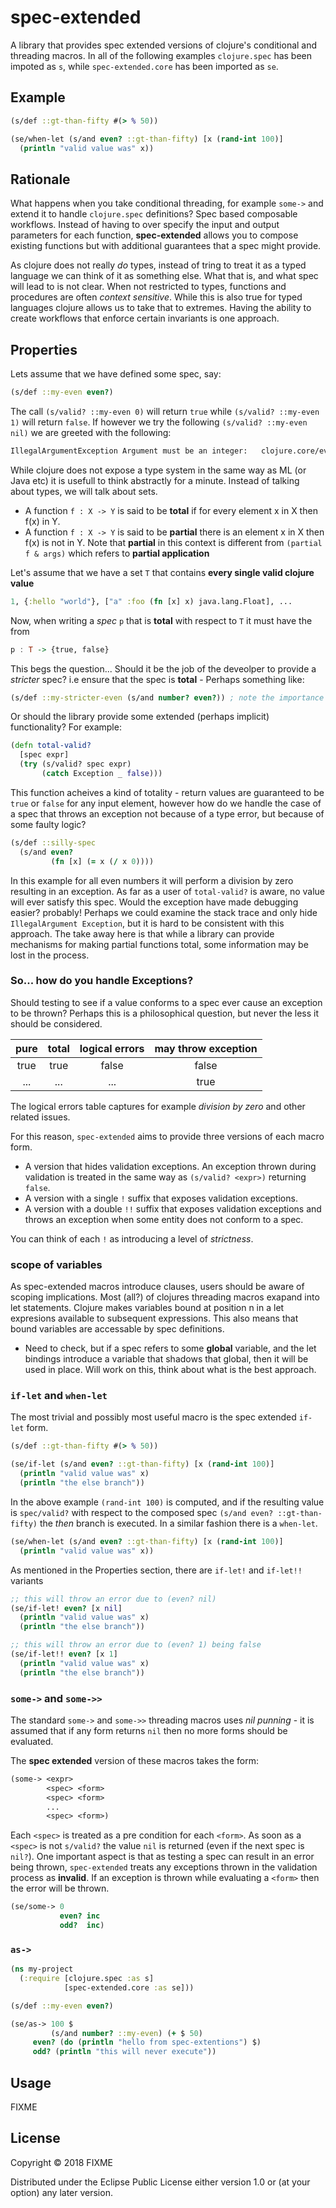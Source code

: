 # spec-extended

A library that provides spec extended versions of clojure's conditional and threading macros.
In all of the following examples `clojure.spec` has been impoted as `s`, while `spec-extended.core` has been imported as `se`.

## Example

```clojure
(s/def ::gt-than-fifty #(> % 50))

(se/when-let (s/and even? ::gt-than-fifty) [x (rand-int 100)]
  (println "valid value was" x))
```

## Rationale

What happens when you take conditional threading, for example `some->` and extend it to handle `clojure.spec` definitions?
Spec based composable workflows. Instead of having to over specify the input and output parameters for each function,
**spec-extended** allows you to compose existing functions but with additional guarantees that a spec might provide.

As clojure does not really *do* types, instead of tring to treat it as a typed language we can think of it as something else. What that is, and what spec will lead to is not clear. When not restricted to types, functions and procedures are often *context sensitive*. While this is also true for typed languages clojure allows us to take that to extremes. Having the ability to create workflows that enforce certain invariants is one approach.

## Properties

Lets assume that we have defined some spec, say:
```clojure
(s/def ::my-even even?)
```
The call `(s/valid? ::my-even 0)` will return `true` while `(s/valid? ::my-even 1)` will return `false`.
If however we try the following `(s/valid? ::my-even nil)` we are greeted with the following:
```clojure
IllegalArgumentException Argument must be an integer:   clojure.core/even? (core.clj:1383)
```

While clojure does not expose a type system in the same way as ML (or Java etc) it is usefull to think abstractly for
a minute. Instead of talking about types, we will talk about sets.

- A function `f : X -> Y` is said to be **total** if for every element x in X then f(x) in Y.
- A function `f : X -> Y` is said to be **partial** there is an element x in X then f(x) is not in Y.
Note that **partial** in this context is different from `(partial f & args)` which refers to **partial application**

Let's assume that we have a set `T` that contains **every single valid clojure value**
```clojure
1, {:hello "world"}, ["a" :foo (fn [x] x) java.lang.Float], ...
```

Now, when writing a *spec* `p` that is **total** with respect to `T` it must have the from
```haskell
p : T -> {true, false}
```

This begs the question... Should it be the job of the deveolper to provide a *stricter* spec? i.e ensure that the spec is **total** - Perhaps something like:
```clojure
(s/def ::my-stricter-even (s/and number? even?)) ; note the importance of order
```
Or should the library provide some extended (perhaps implicit) functionality? For example:
```clojure
(defn total-valid?
  [spec expr]
  (try (s/valid? spec expr)
       (catch Exception _ false)))
```
This function acheives a kind of totality - return values are guaranteed to be `true` or `false` for any input element, however
how do we handle the case of a spec that throws an exception not because of a type error, but because of some faulty logic?
```clojure
(s/def ::silly-spec
  (s/and even?
         (fn [x] (= x (/ x 0))))
```
In this example for all even numbers it will perform a division by zero resulting in an exception. As far as a user of `total-valid?` is aware,
no value will ever satisfy this spec. Would the exception have made debugging easier? probably! Perhaps we could examine the stack trace and only
hide `IllegalArgument Exception`, but it is hard to be consistent with this approach. The take away here is that while a library can provide
mechanisms for making partial functions total, some information may be lost in the process.

### So... how do you handle Exceptions?
Should testing to see if a value conforms to a spec ever cause an exception to be thrown? Perhaps this is a philosophical question, but
never the less it should be considered.

 | pure  | total | logical errors | may throw exception |
 | :---: | :---: | :---:          | :---:           |
 | true  | true  | false          | false           |
 | ...   | ...   | ...            | true            |

The logical errors table captures for example *division by zero* and other related issues.

For this reason, `spec-extended` aims to provide three versions of each macro form.
- A version that hides validation exceptions. An exception thrown during validation is treated in the same way as `(s/valid? <expr>)` returning `false`.
- A version with a single `!` suffix that exposes validation exceptions.
- A version with a double `!!` suffix that exposes validation exceptions and throws an exception when some entity does not conform to a spec.

You can think of each `!` as introducing a level of *strictness*.

### scope of variables

As spec-extended macros introduce clauses, users should be aware of scoping implications. Most (all?) of clojures threading macros exapand into let statements. Clojure makes variables bound at position n in a let expresions available to subsequent expressions. This also means that bound variables are accessable by spec definitions.
- Need to check, but if a spec refers to some **global** variable, and the let bindings introduce a variable that shadows that global, then it will be used in place. Will work on this, think about what is the best approach.

### `if-let` and `when-let`
The most trivial and possibly most useful macro is the spec extended `if-let` form.

```clojure
(s/def ::gt-than-fifty #(> % 50))

(se/if-let (s/and even? ::gt-than-fifty) [x (rand-int 100)]
  (println "valid value was" x)
  (println "the else branch"))
```
In the above example `(rand-int 100)` is computed, and if the resulting value is `spec/valid?` with respect to the composed spec `(s/and even? ::gt-than-fifty)` the *then* branch is executed. In a similar fashion there is a `when-let`.
```clojure
(se/when-let (s/and even? ::gt-than-fifty) [x (rand-int 100)]
  (println "valid value was" x))
```
As mentioned in the Properties section, there are `if-let!` and `if-let!!` variants

```clojure
;; this will throw an error due to (even? nil)
(se/if-let! even? [x nil]
  (println "valid value was" x)
  (println "the else branch"))

;; this will throw an error due to (even? 1) being false
(se/if-let!! even? [x 1]
  (println "valid value was" x)
  (println "the else branch"))
```

### `some->` and `some->>`
The standard `some->` and `some->>` threading macros uses *nil punning* - it is assumed that if any form returns `nil` then no more forms should be evaluated.

The **spec extended** version of these macros takes the form:

```clojure
(some-> <expr>
        <spec> <form>
        <spec> <form>
        ...
        <spec> <form>)
```
Each `<spec>` is treated as a pre condition for each `<form>`. As soon as a `<spec>` is not `s/valid?` the value `nil` is returned (even if the next spec is `nil?`). One important aspect is that as testing a spec can result in an error being thrown, `spec-extended` treats any exceptions thrown in the validation process as **invalid**. If an exception is thrown while evaluating a `<form>` then the error will be thrown.

```clojure
(se/some-> 0
           even? inc
           odd?  inc)
```

### `as->`

```clojure
(ns my-project
  (:require [clojure.spec :as s]
            [spec-extended.core :as se]))

(s/def ::my-even even?)

(se/as-> 100 $
         (s/and number? ::my-even) (+ $ 50)
	 even? (do (println "hello from spec-extentions") $)
	 odd? (println "this will never execute"))
```

## Usage

FIXME

## License

Copyright © 2018 FIXME

Distributed under the Eclipse Public License either version 1.0 or (at
your option) any later version.
